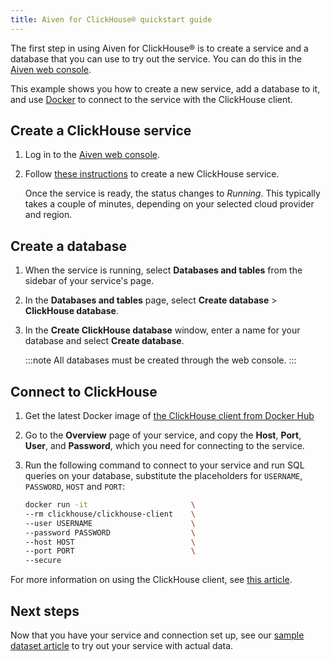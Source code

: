 ```yaml
---
title: Aiven for ClickHouse® quickstart guide
---
```


The first step in using Aiven for ClickHouse® is to create a service and
a database that you can use to try out the service. You can do this in
the [Aiven web console](https://console.aiven.io/).

This example shows you how to create a new service, add a database to
it, and use [Docker](https://www.docker.com/) to connect to the service
with the ClickHouse client.

## Create a ClickHouse service

1.  Log in to the [Aiven web console](https://console.aiven.io/).

2.  Follow
    [these instructions](/docs/platform/howto/create_new_service) to create a new ClickHouse service.

    Once the service is ready, the status changes to *Running*. This
    typically takes a couple of minutes, depending on your selected
    cloud provider and region.

## Create a database

1.  When the service is running, select **Databases and tables** from
    the sidebar of your service's page.

2.  In the **Databases and tables** page, select **Create database** \>
    **ClickHouse database**.

3.  In the **Create ClickHouse database** window, enter a name for your
    database and select **Create database**.

    :::note
    All databases must be created through the web console.
    :::

## Connect to ClickHouse

1.  Get the latest Docker image of [the ClickHouse client from Docker
    Hub](https://hub.docker.com/r/clickhouse/clickhouse-client)

2.  Go to the **Overview** page of your service, and copy the **Host**,
    **Port**, **User**, and **Password**, which you need for connecting
    to the service.

3.  Run the following command to connect to your service and run SQL
    queries on your database, substitute the placeholders for
    `USERNAME`, `PASSWORD`, `HOST` and `PORT`:

    ``` bash
    docker run -it                       \
    --rm clickhouse/clickhouse-client    \
    --user USERNAME                      \
    --password PASSWORD                  \
    --host HOST                          \
    --port PORT                          \
    --secure
    ```

For more information on using the ClickHouse client, see
[this article](howto/connect-with-clickhouse-cli).

## Next steps

Now that you have your service and connection set up, see our
[sample dataset article](/docs/products/clickhouse/howto/load-dataset) to try out your service with actual data.
